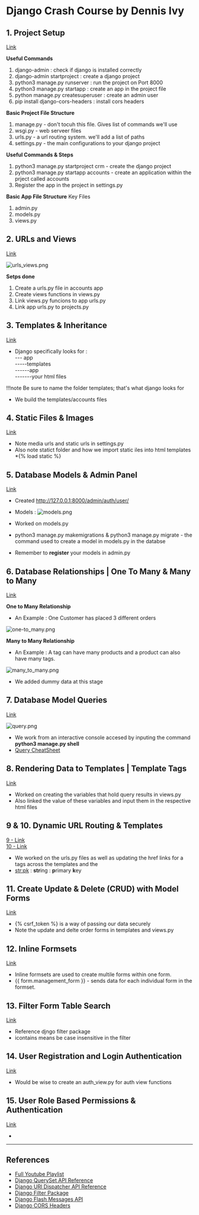 # Django Crash Course by Dennis Ivy

## 1. Project Setup

[Link](https://www.youtube.com/watch?v=xv_bwpA_aEA&list=PL-51WBLyFTg2vW-_6XBoUpE7vpmoR3ztO&index=1)

**Useful Commands**
1. django-admin : check if django is installed correctly
2. django-admin startproject <projectname> : create a django project
3. python3 manage.py runserver : run the project on Port 8000
4. python3 manage.py startapp <appname> : create an app in the project file
5. python manage.py createsuperuser : create an admin user
6. pip install django-cors-headers : install cors headers

**Basic Project File Structure**

1. manage.py - don't tocuh this file. Gives list of commands we'll use
2. wsgi.py - web serveer files
3. urls.py - a url routing system. we'll add a list of paths
4. settings.py - the main configurations to your django project

**Useful Commands & Steps**
1. python3 manage.py startproject crm - create the django project
2. python3 manage.py startapp accounts - create an application within the prject called accounts
3. Register the app in the project in settings.py

**Basic App File Structure**
Key Files
1. admin.py
2. models.py
3. views.py

## 2. URLs and Views

[Link](https://www.youtube.com/watch?v=QvTyqta3OJo&list=PL-51WBLyFTg2vW-_6XBoUpE7vpmoR3ztO&index=2)

![urls_views.png](../crm/static/images/urls_views.png)

**Setps done**
1. Create a urls.py file in accounts app
2. Create views functions in views.py 
3. Link views.py funcions to app urls.py 
4. Link app urls.py to projects.py

## 3. Templates & Inheritance

[Link](https://www.youtube.com/watch?v=9aEsZxaOwRs&list=PL-51WBLyFTg2vW-_6XBoUpE7vpmoR3ztO&index=3)

- Django specifically looks for : <br>
 --- app <br>
 -----templates <br>
 ------app <br>
 -------your html files <br>

!!!note
    Be sure to name the folder templates; that's what django looks for
- We build the templates/accounts files

## 4. Static Files & Images

[Link](https://www.youtube.com/watch?v=kqyfEz7TNI0&list=PL-51WBLyFTg2vW-_6XBoUpE7vpmoR3ztO&index=4)

- Note media urls and static urls in settings.py
- Also note statict folder and how we import static iles into html templates *{% load static %}

## 5. Database Models & Admin Panel

[Link](https://www.youtube.com/watch?v=mOu9fpfzyUg&list=PL-51WBLyFTg2vW-_6XBoUpE7vpmoR3ztO&index=5&t=491s)

- Created http://127.0.0.1:8000/admin/auth/user/
- Models :
  ![models.png](../crm/static/images/models.png)

- Worked on models.py
- python3 manage.py makemigrations &  python3 manage.py migrate - the command used to create  a model in models.py in the databse
- Remember to **register** your models in admin.py
  
## 6. Database Relationships | One To Many & Many to Many

[Link](https://www.youtube.com/watch?v=wIPHER2UBB4&list=PL-51WBLyFTg2vW-_6XBoUpE7vpmoR3ztO&index=6)

**One to Many Relationship**
- An Example : One Customer has placed 3 different orders
  
![one-to_many.png](../crm/static/images/one_to_many.png)

**Many to Many Relationship**
- An Example : A tag can have many products and a product can also have many tags.
  
![many_to_many.png](../crm/static/images/many_to_many.png)

- We added dummy data at this stage

## 7. Database Model Queries

[Link](https://www.youtube.com/watch?v=PD3YnPSHC-c&list=PL-51WBLyFTg2vW-_6XBoUpE7vpmoR3ztO&index=7)

![query.png](../crm/static/images/querry.png)

- We work from an interactive console accesed by inputing the command **python3 manage.py shell**
- [Query CheatSheet](./accounts/query_demo.py)

## 8. Rendering Data to Templates | Template Tags

[Link](https://www.youtube.com/watch?v=7a23TbUXfWE&list=PL-51WBLyFTg2vW-_6XBoUpE7vpmoR3ztO&index=8)
- Worked on creating the variables that hold query results in views.py
- Also linked the value of these variables and input them in the respective html files

## 9 & 10. Dynamic URL Routing & Templates

[9 - Link](https://www.youtube.com/watch?v=HhjnQIpXqPc&list=PL-51WBLyFTg2vW-_6XBoUpE7vpmoR3ztO&index=9) <br>
[10 - Link](https://www.youtube.com/watch?v=HsyPaQ_B8kY&list=PL-51WBLyFTg2vW-_6XBoUpE7vpmoR3ztO&index=10)

- We worked on the urls.py files as well as updating the href links for a tags across the templates and the
- <str:pk> : **str**ing : **p**rimary **k**ey 

## 11. Create Update & Delete (CRUD) with Model Forms
 
[Link](https://www.youtube.com/watch?v=EX6Tt-ZW0so&list=PL-51WBLyFTg2vW-_6XBoUpE7vpmoR3ztO)

- {% csrf_token %} is a way of passing our data securely
- Note the update and delte order forms in templates and views.py

## 12. Inline Formsets
 
[Link](https://www.youtube.com/watch?v=MRWFg30FmZQ&list=PL-51WBLyFTg2vW-_6XBoUpE7vpmoR3ztO&index=12)

- Inline formsets are used to create multile forms within one form.
- {{ form.management_form }} - sends data for each individual form in the formset.

## 13. Filter Form Table Search

[Link](https://www.youtube.com/watch?v=G-Rct7Na0UQ&list=PL-51WBLyFTg2vW-_6XBoUpE7vpmoR3ztO&index=13)

- Reference djngo filter package
- icontains means be case insensitive in the filter

## 14. User Registration and Login Authentication

[Link](https://www.youtube.com/watch?v=tUqUdu0Sjyc&list=PL-51WBLyFTg2vW-_6XBoUpE7vpmoR3ztO&index=14)

- Would be wise to create an auth_view.py for auth view functions

## 15. User Role Based Permissions & Authentication

[Link](https://www.youtube.com/watch?v=eBsc65jTKvw&list=PL-51WBLyFTg2vW-_6XBoUpE7vpmoR3ztO)

- 

---

## References
- [Full Youtube Playlist](https://www.youtube.com/playlist?list=PL-51WBLyFTg2vW-_6XBoUpE7vpmoR3ztO)
- [Django QuerySet API Reference](https://docs.djangoproject.com/en/4.1/ref/models/querysets/)
- [Django URl Dispatcher API Reference](https://docs.djangoproject.com/en/4.1/topics/http/urls/)
- [Django Filter Package](https://django-filter.readthedocs.io/en/stable/)
- [Django Flash Messages API](https://docs.djangoproject.com/en/3.0/ref/contrib/messages/#using-messages-in-views-and-templates)
- [Django CORS Headers](https://pypi.org/project/django-cors-headers/)
